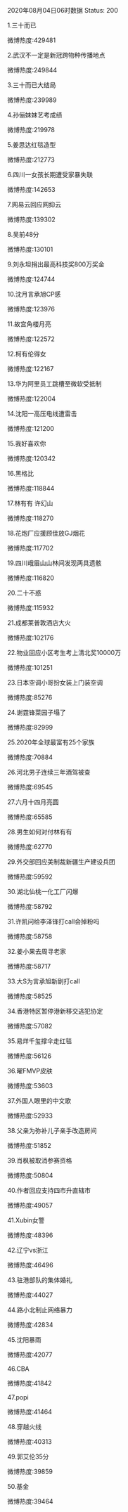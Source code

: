 2020年08月04日06时数据
Status: 200

1.三十而已

微博热度:429481

2.武汉不一定是新冠跨物种传播地点

微博热度:249844

3.三十而已大结局

微博热度:239989

4.孙俪妹妹艺考成绩

微博热度:219978

5.姜思达红毯造型

微博热度:212773

6.四川一女孩长期遭受家暴失联

微博热度:142653

7.网易云回应网抑云

微博热度:139302

8.吴前48分

微博热度:130101

9.刘永坦捐出最高科技奖800万奖金

微博热度:124744

10.沈月言承旭CP感

微博热度:123976

11.故宫角楼月亮

微博热度:122572

12.柯有伦得女

微博热度:122167

13.华为阿里员工跳槽至微软受抵制

微博热度:122004

14.沈阳一高压电线遭雷击

微博热度:121200

15.我好喜欢你

微博热度:120342

16.黑格比

微博热度:118844

17.林有有 许幻山

微博热度:118270

18.花炮厂应援顾佳放GJ烟花

微博热度:117702

19.四川峨眉山山林间发现两具遗骸

微博热度:116820

20.二十不惑

微博热度:115932

21.成都莱普敦酒店大火

微博热度:102176

22.物业回应小区考生考上清北奖10000万

微博热度:101251

23.日本空调小哥扮女装上门装空调

微博热度:85276

24.谢霆锋菜园子塌了

微博热度:82999

25.2020年全球最富有25个家族

微博热度:70884

26.河北男子连续三年酒驾被查

微博热度:69545

27.六月十四月亮圆

微博热度:65585

28.男生如何对付林有有

微博热度:62770

29.外交部回应美制裁新疆生产建设兵团

微博热度:59592

30.湖北仙桃一化工厂闪爆

微博热度:58792

31.许凯问给李泽锋打call会掉粉吗

微博热度:58758

32.姜小果去周寻老家

微博热度:58717

33.大S为言承旭新剧打call

微博热度:58525

34.香港特区暂停港新移交逃犯协定

微博热度:57082

35.易烊千玺撑伞走红毯

微博热度:56126

36.曜FMVP皮肤

微博热度:53603

37.外国人眼里的中文歌

微博热度:52933

38.父亲为弥补儿子亲手改造房间

微博热度:51852

39.肖枫被取消参赛资格

微博热度:50804

40.作者回应支持四市升直辖市

微博热度:49057

41.Xubin女警

微博热度:48396

42.辽宁vs浙江

微博热度:46496

43.驻港部队的集体婚礼

微博热度:44027

44.路小北制止网络暴力

微博热度:42834

45.沈阳暴雨

微博热度:42077

46.CBA

微博热度:41842

47.popi

微博热度:41464

48.穿越火线

微博热度:40313

49.郭艾伦35分

微博热度:39859

50.基金

微博热度:39464

